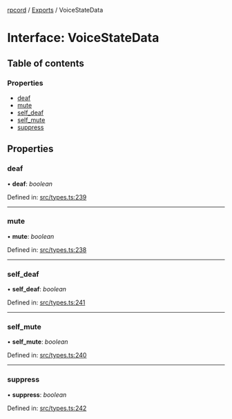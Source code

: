 [rpcord](../README.md) / [Exports](../modules.md) / VoiceStateData

# Interface: VoiceStateData

## Table of contents

### Properties

- [deaf](voicestatedata.md#deaf)
- [mute](voicestatedata.md#mute)
- [self\_deaf](voicestatedata.md#self_deaf)
- [self\_mute](voicestatedata.md#self_mute)
- [suppress](voicestatedata.md#suppress)

## Properties

### deaf

• **deaf**: *boolean*

Defined in: [src/types.ts:239](https://github.com/DjDeveloperr/RPCord/blob/43e46ce/src/types.ts#L239)

___

### mute

• **mute**: *boolean*

Defined in: [src/types.ts:238](https://github.com/DjDeveloperr/RPCord/blob/43e46ce/src/types.ts#L238)

___

### self\_deaf

• **self\_deaf**: *boolean*

Defined in: [src/types.ts:241](https://github.com/DjDeveloperr/RPCord/blob/43e46ce/src/types.ts#L241)

___

### self\_mute

• **self\_mute**: *boolean*

Defined in: [src/types.ts:240](https://github.com/DjDeveloperr/RPCord/blob/43e46ce/src/types.ts#L240)

___

### suppress

• **suppress**: *boolean*

Defined in: [src/types.ts:242](https://github.com/DjDeveloperr/RPCord/blob/43e46ce/src/types.ts#L242)
